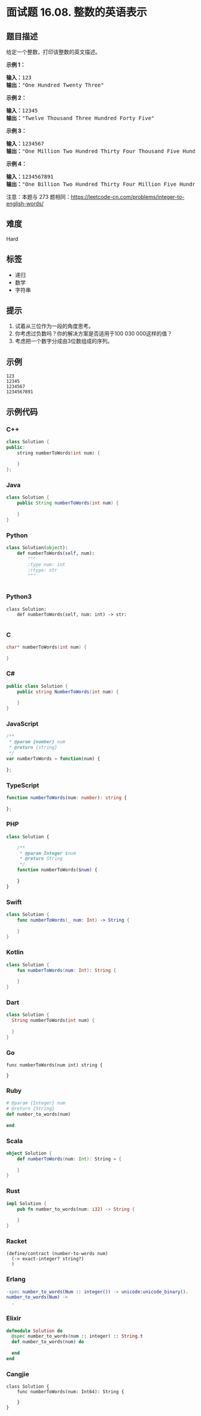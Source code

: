# 面试题 16.08. 整数的英语表示

## 题目描述

<p>给定一个整数，打印该整数的英文描述。</p>

<p><strong>示例 1：</strong></p>

<pre>
<strong>输入：</strong>123
<strong>输出：</strong>"One Hundred Twenty Three"
</pre>

<p><strong>示例 2：</strong></p>

<pre>
<strong>输入：</strong>12345
<strong>输出：</strong>"Twelve Thousand Three Hundred Forty Five"</pre>

<p><strong>示例 3：</strong></p>

<pre>
<strong>输入：</strong>1234567
<strong>输出：</strong>"One Million Two Hundred Thirty Four Thousand Five Hundred Sixty Seven"</pre>

<p><strong>示例 4：</strong></p>

<pre>
<strong>输入：</strong>1234567891
<strong>输出：</strong>"One Billion Two Hundred Thirty Four Million Five Hundred Sixty Seven Thousand Eight Hundred Ninety One"</pre>

<p>注意：本题与&nbsp;273 题相同：<a href="https://leetcode-cn.com/problems/integer-to-english-words/">https://leetcode-cn.com/problems/integer-to-english-words/</a></p>


## 难度

Hard

## 标签

- 递归
- 数学
- 字符串

## 提示

1. 试着从三位作为一段的角度思考。
2. 你考虑过负数吗？你的解决方案是否适用于100 030 000这样的值？
3. 考虑把一个数字分成由3位数组成的序列。

## 示例

```
123
12345
1234567
1234567891
```

## 示例代码

### C++

```cpp
class Solution {
public:
    string numberToWords(int num) {
        
    }
};
```

### Java

```java
class Solution {
    public String numberToWords(int num) {
        
    }
}
```

### Python

```python
class Solution(object):
    def numberToWords(self, num):
        """
        :type num: int
        :rtype: str
        """
        
```

### Python3

```python3
class Solution:
    def numberToWords(self, num: int) -> str:
        
```

### C

```c
char* numberToWords(int num) {
    
}
```

### C#

```csharp
public class Solution {
    public string NumberToWords(int num) {
        
    }
}
```

### JavaScript

```javascript
/**
 * @param {number} num
 * @return {string}
 */
var numberToWords = function(num) {
    
};
```

### TypeScript

```typescript
function numberToWords(num: number): string {
    
};
```

### PHP

```php
class Solution {

    /**
     * @param Integer $num
     * @return String
     */
    function numberToWords($num) {
        
    }
}
```

### Swift

```swift
class Solution {
    func numberToWords(_ num: Int) -> String {
        
    }
}
```

### Kotlin

```kotlin
class Solution {
    fun numberToWords(num: Int): String {
        
    }
}
```

### Dart

```dart
class Solution {
  String numberToWords(int num) {
    
  }
}
```

### Go

```golang
func numberToWords(num int) string {
    
}
```

### Ruby

```ruby
# @param {Integer} num
# @return {String}
def number_to_words(num)
    
end
```

### Scala

```scala
object Solution {
    def numberToWords(num: Int): String = {
        
    }
}
```

### Rust

```rust
impl Solution {
    pub fn number_to_words(num: i32) -> String {
        
    }
}
```

### Racket

```racket
(define/contract (number-to-words num)
  (-> exact-integer? string?)
  )
```

### Erlang

```erlang
-spec number_to_words(Num :: integer()) -> unicode:unicode_binary().
number_to_words(Num) ->
  .
```

### Elixir

```elixir
defmodule Solution do
  @spec number_to_words(num :: integer) :: String.t
  def number_to_words(num) do
    
  end
end
```

### Cangjie

```cangjie
class Solution {
    func numberToWords(num: Int64): String {

    }
}
```

